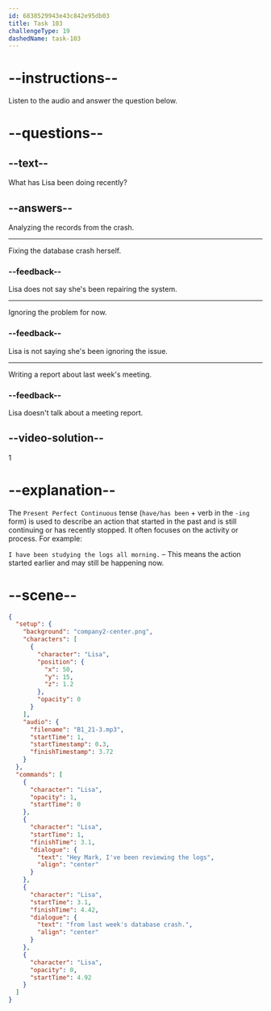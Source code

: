 ```yaml
---
id: 6838529943e43c842e95db03
title: Task 103
challengeType: 19
dashedName: task-103
---
```


<!-- (Audio) Lisa: Hey Mark, I've been reviewing the logs from last week's database crash. -->

# --instructions--

Listen to the audio and answer the question below.

# --questions--

## --text--

What has Lisa been doing recently?

## --answers--

Analyzing the records from the crash.

---

Fixing the database crash herself.

### --feedback--

Lisa does not say she's been repairing the system.

---

Ignoring the problem for now.

### --feedback--

Lisa is not saying she's been ignoring the issue.

---

Writing a report about last week's meeting.

### --feedback--

Lisa doesn't talk about a meeting report.

## --video-solution--

1

# --explanation--

The `Present Perfect Continuous` tense (`have/has been` + verb in the `-ing` form) is used to describe an action that started in the past and is still continuing or has recently stopped. It often focuses on the activity or process. For example:

`I have been studying the logs all morning.` – This means the action started earlier and may still be happening now.

# --scene--

```json
{
  "setup": {
    "background": "company2-center.png",
    "characters": [
      {
        "character": "Lisa",
        "position": {
          "x": 50,
          "y": 15,
          "z": 1.2
        },
        "opacity": 0
      }
    ],
    "audio": {
      "filename": "B1_21-3.mp3",
      "startTime": 1,
      "startTimestamp": 0.3,
      "finishTimestamp": 3.72
    }
  },
  "commands": [
    {
      "character": "Lisa",
      "opacity": 1,
      "startTime": 0
    },
    {
      "character": "Lisa",
      "startTime": 1,
      "finishTime": 3.1,
      "dialogue": {
        "text": "Hey Mark, I've been reviewing the logs",
        "align": "center"
      }
    },
    {
      "character": "Lisa",
      "startTime": 3.1,
      "finishTime": 4.42,
      "dialogue": {
        "text": "from last week's database crash.",
        "align": "center"
      }
    },
    {
      "character": "Lisa",
      "opacity": 0,
      "startTime": 4.92
    }
  ]
}
```
